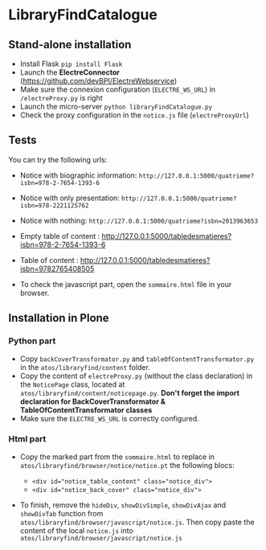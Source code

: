 # LibraryFindCatalogue

## Stand-alone installation

 - Install Flask `pip install Flask`
 - Launch the **ElectreConnector** (https://github.com/devBPI/ElectreWebservice)
 - Make sure the connexion configuration (`ELECTRE_WS_URL`) in `/electreProxy.py` is right
 - Launch the micro-server `python libraryFindCatalogue.py`
 - Check the proxy configuration in the `notice.js` file (`electreProxyUrl`)

## Tests

You can try the following urls:
 - Notice with biographic information: `http://127.0.0.1:5000/quatrieme?isbn=978-2-7654-1393-6`
 - Notice with only presentation: `http://127.0.0.1:5000/quatrieme?isbn=978-2221125762`
 - Notice with nothing: `http://127.0.0.1:5000/quatrieme?isbn=2013963653`

 - Empty table of content : http://127.0.0.1:5000/tabledesmatieres?isbn=978-2-7654-1393-6
 - Table of content : http://127.0.0.1:5000/tabledesmatieres?isbn=9782765408505

 - To check the javascript part, open the `sommaire.html` file in your browser.
## Installation in Plone

### Python part

- Copy `backCoverTransformator.py` and `tableOfContentTransformator.py` in the `atos/libraryfind/content` folder.
- Copy the content of `electreProxy.py` (without the class declaration) in the `NoticePage` class,
located at `atos/libraryfind/content/noticepage.py`.
**Don't forget the import declaration for BackCoverTransformator & TableOfContentTransformator classes**
- Make sure the `ELECTRE_WS_URL` is correctly configured.

### Html part

- Copy the marked part from the `sommaire.html` to replace in `atos/libraryfind/browser/notice/notice.pt` the following blocs:
    - `<div id="notice_table_content" class="notice_div">`
    - `<div id="notice_back_cover" class="notice_div">`

- To finish, remove the `hideDiv`, `showDivSimple`, `showDivAjax` and `showDivTab` function from `atos/libraryfind/browser/javascript/notice.js`.
Then copy paste the content of the local `notice.js` into `atos/libraryfind/browser/javascript/notice.js`